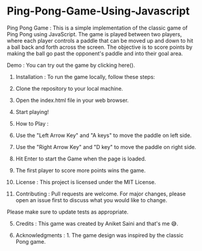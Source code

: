 # Ping-Pong-Game-Using-Javascript

Ping Pong Game : This is a simple implementation of the classic game of Ping Pong using JavaScript. The game is played between two players, where each player controls a paddle that can be moved up and down to hit a ball back and forth across the screen. The objective is to score points by making the ball go past the opponent's paddle and into their goal area.

Demo : You can try out the game by clicking here().

1. Installation : To run the game locally, follow these steps: 
  1. Clone the repository to your local machine.
  2. Open the index.html file in your web browser.
  3. Start playing!
  
2. How to Play : 
  1. Use the "Left Arrow Key" and "A keys" to move the paddle on left side.
  2. Use the "Right Arrow Key" and "D key" to move the paddle on right side.
  3. Hit Enter to start the Game when the page is loaded.
  4. The first player to score more points wins the game.

3. License : This project is licensed under the MIT License.

4. Contributing : Pull requests are welcome. For major changes, please open an issue first to discuss what you would like to change.

Please make sure to update tests as appropriate.

5. Credits : This game was created by Aniket Saini and that's me 😅.

6. Acknowledgments : 1. The game design was inspired by the classic Pong game.
